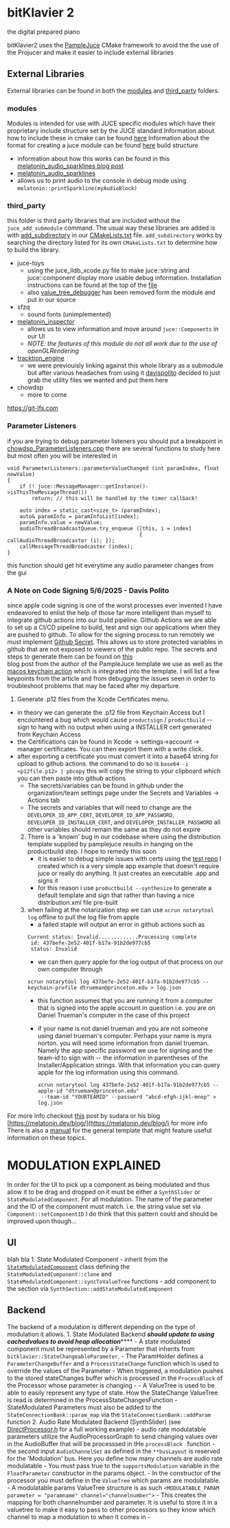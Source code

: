 # bitKlavier 2
the digital prepared piano

bitKlavier2 uses the [PampleJuce](docs/PampleJuceREADME.md) CMake framework 
to avoid the the use of the Projucer and make it easier to include external 
libraries

## External Libraries
External libraries can be found in both the [modules](modules) 
and [third_party](third_party) folders. 
### modules
Modules is intended for use with
JUCE specific modules which have their proprietary include structure set by the
JUCE standard.Information about how to include these in cmake can be found 
[here](https://github.com/juce-framework/JUCE/blob/master/docs/CMake%20API.md#juce_add_module)
Information about the format for creating a juce module can be found [here](https://github.com/juce-framework/JUCE/blob/master/docs/JUCE%20Module%20Format.md)
build structure 


 - information about how this works can be
   found in this [melatonin_audio_sparklines blog post]([here](https://melatonin.dev/blog/audio-sparklines/))
-  [melatonin_audio_sparklines](https://github.com/sudara/melatonin_audio_sparklines)
  - allows us to print audio to the console in debug mode using  `melatonin::printSparkline(myAudioBlock)`


### third_party

this folder is third party libraries that are included without the `juce_add_submodule` command.
The usual way these libraries are added is with
[add_subdirectory](https://cmake.org/cmake/help/latest/command/add_subdirectory.html) 
in our [CMakeLists.txt](CMakeLists.txt) file. `add_subdirectory` works by searching 
the directory listed for its own `CMakeLists.txt` to determine how to build the library.

- juce-toys
  - using the juce_lldb_xcode.py file to make juce::string and juce::component
    display more usable debug information. Installation instructions can be found at
    the top of the [file](modules/juce-toys/juce_lldb_xcode.py)
  - also [value_tree_debugger](source/common/valuetree_utils/value_tree_debugger.h)
  has been removed form the module and put in our source
- sfzq 
  - sound fonts (unimplemented)
- [melatonin_inspector](https://github.com/sudara/melatonin_inspector)
  - allows us to view information and move around `juce::Components` in our UI
  - *NOTE: the features of this module do not all work due to the use of
    openGLRendering* 
- [tracktion_engine](https://github.com/Tracktion/tracktion_engine)
  - we were previouisly linking against this whole library as a submodule
  but after various headaches from using it [davispolito](https://github.com/davispolito) 
  decided to just grab the utility files we wanted and put them here
- chowdsp
  - more to come

https://git-lfs.com 

### Parameter Listeners 

if you are trying to debug parameter listeners you should put a breakpoint in [chowdsp_ParameterListeners.cpp](third_party/chowdsp_utils/modules/plugin/chowdsp_plugin_state/Backend/chowdsp_ParameterListeners.cpp)
there are several functions to study here but most often you will be interested in 
``` 
void ParameterListeners::parameterValueChanged (int paramIndex, float newValue)
{
    if (! juce::MessageManager::getInstance()->isThisTheMessageThread())
        return; // this will be handled by the timer callback!

    auto index = static_cast<size_t> (paramIndex);
    auto& paramInfo = paramInfoList[index];
    paramInfo.value = newValue;
    audioThreadBroadcastQueue.try_enqueue ([this, i = index]
                                           { callAudioThreadBroadcaster (i); });
    callMessageThreadBroadcaster (index);
}
```

this function should get hit everytime any audio parameter changes from the gui





### A Note on Code Signing 5/6/2025 - Davis Polito
since apple code signing is one of the worst processes ever invented I have endeavored 
to enlist the help of those far more intelligent than myself to integrate github actions 
into our build pipeline. Github Actions we are able to set up a CI/CD pipeline to 
build, test and sign our applications when they are pushed to github. To allow for the signing process
to run remotely we must implement [Github Secret](https://docs.github.com/en/actions/security-for-github-actions/security-guides/using-secrets-in-github-actions).
This allows us to store protected variables in github that are not exposed to viewers of the public repo.
The secrets and steps to generate them can be found on [this](https://melatonin.dev/blog/how-to-code-sign-and-notarize-macos-audio-plugins-in-ci/#troubleshooting-code-signing-and-notarytool-issues)  
blog post from the author of the PampleJuce template we use as well as the [macos keychain action](https://github.com/sudara/basic-macos-keychain-action)
which is integrated into the template. I will list a few keypoints from the article and from debugging the issues seen in order to troubleshoot problems that may be faced after my departure.
1. Generate .p12 files from the Xcode Certificates menu.  
  - in theory we can generate the .p12 file from Keychain Access but I encountered a bug which would cause `productsign` / `productbuild` --sign to hang with no output when using a INSTALLER cert generated from Keychain Access
  - the Certifications can be found in Xcode -> settings->account -> manager certificates. You can then export them with a write click. 
  - after exporting a certificate you must convert it into a base64 string for upload to github actions. the command to do so is 
    `base64 -i <p12file.p12> | pbcopy` this will copy the string to your clipboard which you can then paste into github actions
    - The secrets/variables can be found in github under the organization/team settings page under the Secrets and Variables -> Actions tab 
    - The secrets and variables that will need to change are the `DEVELOPER_ID_APP_CERT`, `DEVELOPER_ID_APP_PASSWORD`, `DEVELOPER_ID_INSTALLER_CERT`, and `DEVELOPER_INSTALLER_PASSWORD` all  other variables should remain the same as they do not expire
    2. There is a 'known' bug in our codebase where using the distribution template supplied by pamplejuce results in hanging on the productbuild step. I hope to remedy this soon
       - it is easier to debug simple issues with certs using the [test repo](https://github.com/bitklavier/test) I created which is a very simple app example that doesn't require juce or really do anything. It just creates an executable .app and signs it
       - for this reason i use `productbuild --synthesize` to generate a default template and sign that rather than having a nice distribution.xml file pre-built
    3. when failing at the notarization step we can use `xcrun notarytool log` offline to pull the log file from apple 
       - a failed staple will output an error in github actions such as 
       ```
       Current status: Invalid.............Processing complete
        id: 437befe-2e52-401f-b17a-91b2de977cb5
        status: Invalid
        ```
       - we can then query apple for the log output of that process on our own computer through 
        ```
       xcrun notarytool log 437befe-2e52-401f-b17a-91b2de977cb5 --keychain-profile dtrueman@princeton.edu > log.json
       ```
       - this function assumes that you are running it from a computer that is signed into the apple account in question i.e. you are on Daniel Trueman's computer in the case of this project  
                 
       - if your name is not daniel trueman and you are not someone using daniel trueman's computer. Perhaps your name is myra norton.
         you will need some information from daniel trueman. Namely the app specific password we use for signing and the team-id to sign with -- the information in parentheses of the Installer/Application strings.
         With that information you can query apple for the log information using this command. 
         ```
         xcrun notarytool log 437befe-2e52-401f-b17a-91b2de977cb5 --apple-id "dtrueman@princeton.edu"  
          --team-id "YOURTEAMID" --password "abcd-efgh-ijkl-mnop" > log.json
         ```
For more info checkout [this](https://forum.juce.com/t/pkgbuild-and-productbuild-a-tutorial-pamplejuce-example/64977) post by sudara or his blog [https://melatonin.dev/blog/](https://melatonin.dev/blog/) for more info
There is also a [manual](https://melatonin.dev/manuals/pamplejuce/) for the general template that might feature useful information on these topics.

# MODULATION EXPLAINED
In order for the UI to pick up a component as being modulated and thus allow it to be drag and dropped on it must be either a `SynthSlider`
or `StateModulatedComponent`. 
For all modulation. The name of the parameter and the ID of the component must match. i.e. the string value set via `Component::setComponentID`
I do think that this pattern could and should be improved upon though...


## UI 
blah bla
    1. State Modulated Component 
        - inherit from the [`StateModulatedComponent`](./source/interface/components/StateModulatedComponent.h) class defining the 
        `StateModulatedComponent::clone` and `StateModulatedComponent::syncToValueTree` functions
        - add component to the section via `SynthSection::addStateModulatedComponent`
## Backend
The backend of a modulation is different depending on the type of modulation it allows. 
    1. State Modulated Backend 
        *******should update to using cachedvalues to avoid heap allocation***********
        - A state modulated component must be represented by a Parameter that inherits from `bitklavier::StateChangeableParameter`.
        - The ParamHolder defines a `ParameterChangeBuffer` and a `ProcessStateChange` function which is used to override the values of the Parameter
        - When triggered, a modulation pushes to the stored stateChanges buffer which is processed in the `ProcessBlock` 
            of the Processor whose parameter is changing
        -
        - A ValueTree is used to be able to easily represent any type of state. How the StateChange ValueTree is read 
            is determined in the ProcessStateChangesFunction
        - StateModulated Parameters must also be added to the ```StateConnectionBank::param_map``` via the ```StateConnectionBank::addParam``` function 
    2. Audio Rate Modulated Backend (SynthSlider) (see [DirectProcessor.h](./source/synthesis/framework/Processors/DirectProcessor.h) for a full working example)
        - audio rate modulatable parameters utilize the AudioProcessorGraph to send changing values over in the AudioBuffer that will be processsed in tHe
            `processBlock ` function 
        - the second input `AudioChannelSet` as defined in the `**busLayout` is reserved for the 'Modulation' bus. Here you define how many channels are 
            audio rate modulatable
        - You must pass true to the `supportsModulation` variable in the `FloatParameter` constructor in the params object.
        - In the constructor of the processor you must define in the `ValueTree` which params are modulatable.
            - A modulatable params ValueTree structure is as such
        ```
            <MODULATABLE_PARAM parameter = "paramname" channel="channelnumber">
       ```
            - This creates the mapping for both channelnumber and parameter. It
                is useful to store it in a valuetree to make it easy to pass to other
                processors so they know which channel to map a modulation to when it comes in
            - 
        